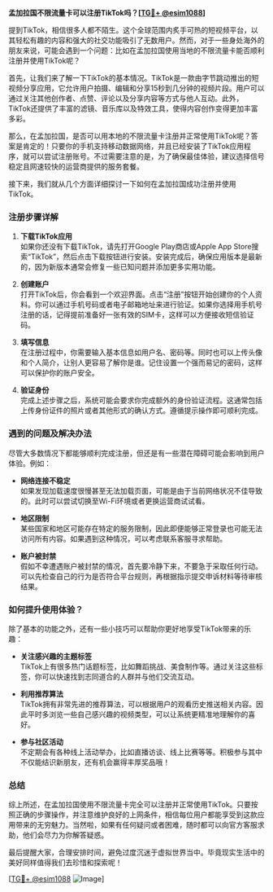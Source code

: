 **孟加拉国不限流量卡可以注册TikTok吗？[[TG💪+ @esim1088](https://t.me/s/esim1088)]**

提到TikTok，相信很多人都不陌生。这个全球范围内炙手可热的短视频平台，以其轻松有趣的内容和强大的社交功能吸引了无数用户。然而，对于一些身处海外的朋友来说，可能会遇到一个问题：比如在孟加拉国使用当地的不限流量卡能否顺利注册并使用TikTok呢？

首先，让我们来了解一下TikTok的基本情况。TikTok是一款由字节跳动推出的短视频分享应用，它允许用户拍摄、编辑和分享15秒到几分钟的视频片段。用户可以通过关注其他创作者、点赞、评论以及分享内容等方式与他人互动。此外，TikTok还提供了丰富的滤镜、音乐库以及特效工具，使得内容创作变得更加丰富多彩。

那么，在孟加拉国，是否可以用本地的不限流量卡注册并正常使用TikTok呢？答案是肯定的！只要你的手机支持移动数据网络，并且已经安装了TikTok应用程序，就可以尝试注册账号。不过需要注意的是，为了确保最佳体验，建议选择信号稳定且网速较快的运营商提供的服务套餐。

接下来，我们就从几个方面详细探讨一下如何在孟加拉国成功注册并使用TikTok。

### 注册步骤详解

1. **下载TikTok应用**  
   如果你还没有下载TikTok，请先打开Google Play商店或Apple App Store搜索“TikTok”，然后点击下载按钮进行安装。安装完成后，确保应用版本是最新的，因为新版本通常会修复一些已知问题并添加更多实用功能。

2. **创建账户**  
   打开TikTok后，你会看到一个欢迎界面。点击“注册”按钮开始创建你的个人资料。你可以通过手机号码或者电子邮箱地址来进行验证。如果你选择用手机号注册的话，记得提前准备好一张有效的SIM卡，这样可以方便接收短信验证码。

3. **填写信息**  
   在注册过程中，你需要输入基本信息如用户名、密码等。同时也可以上传头像和个人简介，让别人更容易了解你是谁。记住设置一个强而易记的密码，这样可以保护你的账户安全。

4. **验证身份**  
   完成上述步骤之后，系统可能会要求你完成额外的身份验证流程。这通常包括上传身份证件的照片或者其他形式的确认方式。遵循提示操作即可顺利完成。

### 遇到的问题及解决办法

尽管大多数情况下都能够顺利完成注册，但还是有一些潜在障碍可能会影响到用户体验。例如：

- **网络连接不稳定**  
  如果发现加载速度很慢甚至无法加载页面，可能是由于当前网络状况不佳导致的。此时可以尝试切换至Wi-Fi环境或者更换运营商试试看。

- **地区限制**  
  某些国家和地区可能存在特定的服务限制，因此即便能够正常登录也可能无法访问所有内容。如果遇到这种情况，可以考虑联系客服寻求帮助。

- **账户被封禁**  
  假如不幸遭遇账户被封禁的情况，首先要冷静下来，不要急于采取任何行动。可以先检查自己的行为是否符合平台规则，再根据指示提交申诉材料等待审核结果。

### 如何提升使用体验？

除了基本的功能之外，还有一些小技巧可以帮助你更好地享受TikTok带来的乐趣：

- **关注感兴趣的主题标签**  
  TikTok上有很多热门话题标签，比如舞蹈挑战、美食制作等。通过关注这些标签，你可以快速找到志同道合的人群并与他们交流互动。

- **利用推荐算法**  
  TikTok拥有非常先进的推荐算法，可以根据用户的观看历史推送相关内容。因此平时多浏览一些自己感兴趣的视频类型，可以让系统更精准地理解你的喜好。

- **参与社区活动**  
  不定期会有各种线上活动举办，比如直播访谈、线上比赛等等。积极参与其中不仅能结识新朋友，还有机会赢得丰厚奖品哦！

### 总结

综上所述，在孟加拉国使用不限流量卡完全可以注册并正常使用TikTok。只要按照正确的步骤操作，并注意维护良好的上网条件，相信每位用户都能享受到这款应用带来的无穷魅力。当然啦，如果有任何疑问或者困难，随时都可以向官方客服求助，他们会尽力为你解答疑惑。

最后提醒大家，合理安排时间，避免过度沉迷于虚拟世界当中。毕竟现实生活中的美好同样值得我们去珍惜和探索呢！

[[TG💪+ @esim1088](https://t.me/s/esim1088) ![Image](https://i.postimg.cc/4NQfJmqS/Snipaste-2025-05-13-00-14-12.png)]